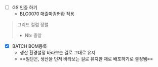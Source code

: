- [ ] GS 인증 하기 
	- BLG0070 매출마감현황 적용

> 그리드 컬럼 정렬
> - Nb: 중앙 

- [x] BATCH BOM등록 
	- 생산 환경설정 바라보는 걸로 그대로 유지 
	- ==일단은, 생산을 먼저 바라보는 걸로 유지한 채로 배포하기로 결정됌==
